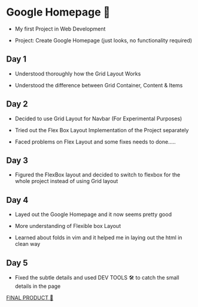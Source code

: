 # Google Homepage 🚀

- My first Project in Web Development

- Project: Create Google Homepage (just looks, no functionality required)

## Day 1

- Understood thoroughly how the Grid Layout Works

- Understood the difference between Grid Container, Content & Items

## Day 2

- Decided to use Grid Layout for Navbar (For Experimental Purposes)

- Tried out the Flex Box Layout Implementation of the Project separately

- Faced problems on Flex Layout and some fixes needs to done.....

## Day 3

- Figured the FlexBox layout and decided to switch to flexbox for the whole project instead of using Grid layout

## Day 4

- Layed out the Google Homepage and it now seems pretty good

- More understanding of Flexible box Layout

- Learned about folds in vim and it helped me in laying out the html in clean way

## Day 5

- Fixed the subtle details and used DEV TOOLS 🛠 to catch the small details in the page

[FINAL PRODUCT 💪](https://swiftective.github.io/google-homepage/)
